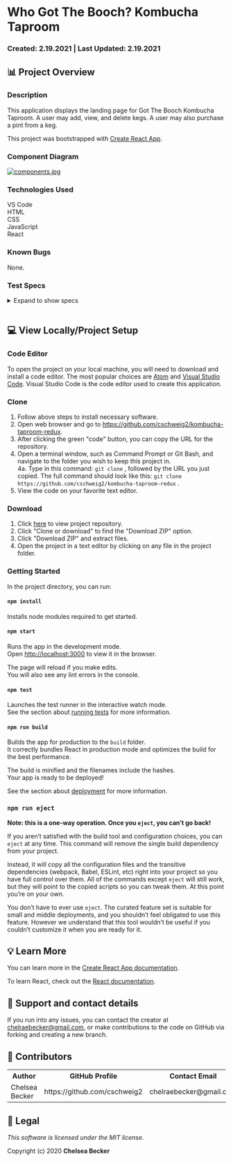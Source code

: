 # Who Got The Booch? Kombucha Taproom

### Created: 2.19.2021 | Last Updated: 2.19.2021

## 📊 Project Overview

### **Description**

This application displays the landing page for Got The Booch Kombucha Taproom. A user may add, view, and delete kegs. A user may also purchase a pint from a keg.

This project was bootstrapped with [Create React App](https://github.com/facebook/create-react-app).

### **Component Diagram**

[![components.jpg](https://i.postimg.cc/WzP05LnX/components.jpg)](https://postimg.cc/HcBJLNFy)

### **Technologies Used**

VS Code \
HTML \
CSS \
JavaScript \
React

### **Known Bugs**

None.

### **Test Specs**

<details>
<summary>Expand to show specs</summary>

<table>
  <tr>
    <th>Test #</th>
    <th>Expected Behavior</th>
    <th>Input</th>
    <th>Output</th>
  </tr>
  <tr>
    <td>1</td>
    <td>formVisibleReducer should return default state if no action type is recognized</td>
    <td>formVisibleReducer(false, { type: null })</td>
    <td>false</td>
  </tr>
  <tr>
    <td>2</td>
    <td>formVisibleReducer should toggle form visibility state to true</td>
    <td>formVisibleReducer(false, { type: 'TOGGLE_FORM' })</td>
    <td>true</td>
  </tr>
  <tr>
    <td>3</td>
    <td>kegListReducer should return default state if no action type is recognized</td>
    <td>kegListReducer({}, { type: 'null' })</td>
    <td>{}</td>
  </tr>
  <tr>
    <td>4</td>
    <td>kegListReducer should successfully add new keg data to masterKegList</td>
    <td>kegListReducer({}, { type: 'ADD_KEG' })</td>
    <td>{"keg object containing all required properties"}</td>
  </tr>
  <tr>
    <td>5</td>
    <td>kegListReducer should successfully delete keg data from masterKegList</td>
    <td>kegListReducer({}, { type: 'DELETE_KEG' })</td>
    <td>Chosen keg will be removed, leaving all remaining kegs in masterKegList</td>
  </tr>
  <tr>
    <td>6</td>
    <td>rootReducer should return default state if no action type is recognized</td>
    <td>rootReducer({}, { type: null })</td>
    <td>masterKegList: {}, formVisibleOnPage: false</td>
  </tr>
</table>

</details>

<br>

## 💻 View Locally/Project Setup

### **Code Editor**

To open the project on your local machine, you will need to download and install a code editor. The most popular choices are [Atom](https://atom.io/) and [Visual Studio Code](https://code.visualstudio.com/). Visual Studio Code is the code editor used to create this application.

### **Clone**
1. Follow above steps to install necessary software.
2. Open web browser and go to https://github.com/cschweig2/kombucha-taproom-redux.
3. After clicking the green "code" button, you can copy the URL for the repository.
4. Open a terminal window, such as Command Prompt or Git Bash, and navigate to the folder you wish to keep this project in.<br>
  4a. Type in this command: `git clone` , followed by the URL you just copied. The full command should look like this: `git clone https://github.com/cschweig2/kombucha-taproom-redux` .
5. View the code on your favorite text editor.

### **Download**
1. Click [here](https://github.com/cschweig2/kombucha-taproom-redux) to view project repository.
2. Click "Clone or download" to find the "Download ZIP" option.
3. Click "Download ZIP" and extract files.
4. Open the project in a text editor by clicking on any file in the project folder.

### **Getting Started**

In the project directory, you can run:

#### `npm install`

Installs node modules required to get started.

#### `npm start`

Runs the app in the development mode.\
Open [http://localhost:3000](http://localhost:3000) to view it in the browser.

The page will reload if you make edits.\
You will also see any lint errors in the console.

#### `npm test`

Launches the test runner in the interactive watch mode.\
See the section about [running tests](https://facebook.github.io/create-react-app/docs/running-tests) for more information.

#### `npm run build`

Builds the app for production to the `build` folder.\
It correctly bundles React in production mode and optimizes the build for the best performance.

The build is minified and the filenames include the hashes.\
Your app is ready to be deployed!

See the section about [deployment](https://facebook.github.io/create-react-app/docs/deployment) for more information.

### `npm run eject`

**Note: this is a one-way operation. Once you `eject`, you can’t go back!**

If you aren’t satisfied with the build tool and configuration choices, you can `eject` at any time. This command will remove the single build dependency from your project.

Instead, it will copy all the configuration files and the transitive dependencies (webpack, Babel, ESLint, etc) right into your project so you have full control over them. All of the commands except `eject` will still work, but they will point to the copied scripts so you can tweak them. At this point you’re on your own.

You don’t have to ever use `eject`. The curated feature set is suitable for small and middle deployments, and you shouldn’t feel obligated to use this feature. However we understand that this tool wouldn’t be useful if you couldn’t customize it when you are ready for it.

## 💡 Learn More

You can learn more in the [Create React App documentation](https://facebook.github.io/create-react-app/docs/getting-started).

To learn React, check out the [React documentation](https://reactjs.org/).

## 📧 Support and contact details

If you run into any issues, you can contact the creator at chelraebecker@gmail.com, or make contributions to the code on GitHub via forking and creating a new branch.

## 📝 Contributors

<table>
  <tr>
    <th>Author</th>
    <th>GitHub Profile</th>
    <th>Contact Email</th>
  </tr>
  <tr>
    <td>Chelsea Becker</td>
    <td>https://github.com/cschweig2</td>
    <td>chelraebecker@gmail.com</td>
  </tr>
</table>

## 🧐 Legal

*This software is licensed under the MIT license.*

Copyright (c) 2020 **Chelsea Becker**